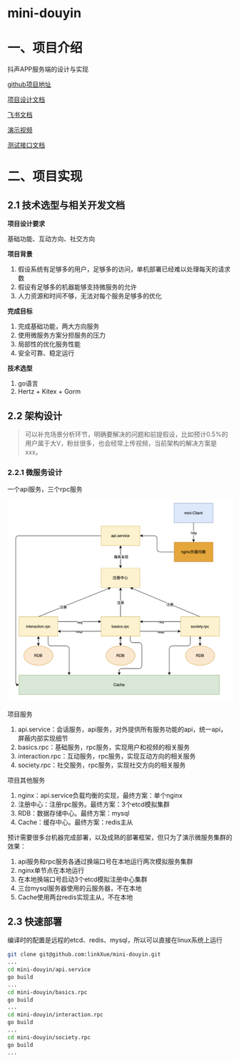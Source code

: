 # mini-douyin
# 一、项目介绍

抖声APP服务端的设计与实现

[github项目地址](https://github.com/linkXue/mini-douyin)

[项目设计文档](./极简抖音-xys.md)

[飞书文档](https://tmz2eg926y.feishu.cn/docx/RbrldrCGfo3zO2xv5Zbcn6tTn8d?from=space_persnoal_filelist)

[演示视频](https://mini-douyin-basics.oss-cn-nanjing.aliyuncs.com/uservideo/7a4cbe4b128c5f4b5c085a2523c36f60.mp4)

[测试接口文档](https://console-docs.apipost.cn/preview/86470cab8b60e7f1/b2552e1674d9de29?target_id=59b3193a-d504-4efe-957f-90368232e307)

# 二、项目实现

## 2.1 技术选型与相关开发文档

**项目设计要求**

基础功能、互动方向、社交方向

**项目背景**

1. 假设系统有足够多的用户，足够多的访问，单机部署已经难以处理每天的请求数
2. 假设有足够多的机器能够支持微服务的允许
3. 人力资源和时间不够，无法对每个服务足够多的优化

**完成目标**

1. 完成基础功能，两大方向服务
2. 使用微服务方案分担服务的压力
3. 局部性的优化服务性能
4. 安全可靠、稳定运行

**技术选型**

1. go语言
2. Hertz + Kitex + Gorm

## 2.2 架构设计

> 可以补充场景分析环节，明确要解决的问题和前提假设，比如预计0.5%的用户属于大V，粉丝很多，也会经常上传视频，当前架构的解决方案是xxx。

### 2.2.1 微服务设计

一个api服务，三个rpc服务

![image-架构图](./image-架构图.png)

项目服务

1. api.service：会话服务，api服务，对外提供所有服务功能的api，统一api，屏蔽内部实现细节
2. basics.rpc：基础服务，rpc服务，实现用户和视频的相关服务
3. interaction.rpc：互动服务，rpc服务，实现互动方向的相关服务
4. society.rpc：社交服务，rpc服务，实现社交方向的相关服务

项目其他服务

1. nginx：api.service负载均衡的实现，最终方案：单个nginx
2. 注册中心：注册rpc服务。最终方案：3个etcd模拟集群
3. RDB：数据存储中心。最终方案：mysql
4. Cache：缓存中心。最终方案：redis主从

预计需要很多台机器完成部署，以及成熟的部署框架，但只为了演示微服务集群的效果：

1. api服务和rpc服务各通过换端口号在本地运行两次模拟服务集群
2. nginx单节点在本地运行
3. 在本地换端口号启动3个etcd模拟注册中心集群
4. 三台mysql服务器使用的云服务器，不在本地
5. Cache使用两台redis实现主从，不在本地

## 2.3 快速部署

编译时的配置是远程的etcd、redis、mysql，所以可以直接在linux系统上运行

```Bash
git clone git@github.com:linkXue/mini-douyin.git
...
cd mini-douyin/api.service
go build
...
cd mini-douyin/basics.rpc
go build
...
cd mini-douyin/interaction.rpc
go build
...
cd mini-douyin/society.rpc
go build
...
```
